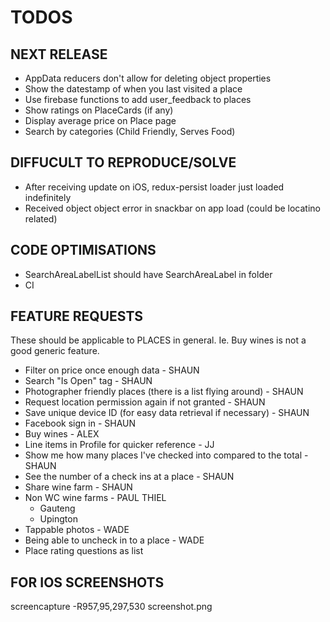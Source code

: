 # TODOS

## NEXT RELEASE

- AppData reducers don't allow for deleting object properties
- Show the datestamp of when you last visited a place
- Use firebase functions to add user_feedback to places
- Show ratings on PlaceCards (if any)
- Display average price on Place page
- Search by categories (Child Friendly, Serves Food)

## DIFFUCULT TO REPRODUCE/SOLVE

- After receiving update on iOS, redux-persist loader just loaded indefinitely
- Received object object error in snackbar on app load (could be locatino related)

## CODE OPTIMISATIONS

- SearchAreaLabelList should have SearchAreaLabel in folder
- CI

## FEATURE REQUESTS

These should be applicable to PLACES in general. Ie. Buy wines is not a good generic feature.

- Filter on price once enough data - SHAUN
- Search "Is Open" tag - SHAUN
- Photographer friendly places (there is a list flying around) - SHAUN
- Request location permission again if not granted - SHAUN
- Save unique device ID (for easy data retrieval if necessary) - SHAUN
- Facebook sign in - SHAUN
- Buy wines - ALEX
- Line items in Profile for quicker reference - JJ
- Show me how many places I've checked into compared to the total - SHAUN
- See the number of a check ins at a place - SHAUN
- Share wine farm - SHAUN
- Non WC wine farms - PAUL THIEL
  - Gauteng
  - Upington
- Tappable photos - WADE
- Being able to uncheck in to a place - WADE
- Place rating questions as list

## FOR IOS SCREENSHOTS

screencapture -R957,95,297,530 screenshot.png
